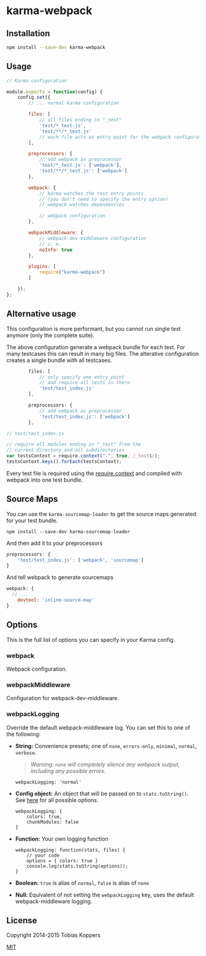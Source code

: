 # karma-webpack

## Installation

``` sh
npm install --save-dev karma-webpack
```

## Usage

``` javascript
// Karma configuration

module.exports = function(config) {
	config.set({
		// ... normal karma configuration

		files: [
			// all files ending in "_test"
			'test/*_test.js',
			'test/**/*_test.js'
			// each file acts as entry point for the webpack configuration
		],

		preprocessors: {
			// add webpack as preprocessor
			'test/*_test.js': ['webpack'],
			'test/**/*_test.js': ['webpack']
		},

		webpack: {
			// karma watches the test entry points
			// (you don't need to specify the entry option)
			// webpack watches dependencies

			// webpack configuration
		},

		webpackMiddleware: {
			// webpack-dev-middleware configuration
			// i. e.
			noInfo: true
		},

		plugins: [
			require("karma-webpack")
		]

	});
};
```

## Alternative usage

This configuration is more performant, but you cannot run single test anymore (only the complete suite).

The above configuration generate a webpack bundle for each test. For many testcases this can result in many big files. The alterative configuration creates a single bundle with all testcases.

``` javascript
		files: [
			// only specify one entry point
			// and require all tests in there
			'test/test_index.js'
		],

		preprocessors: {
			// add webpack as preprocessor
			'test/test_index.js': ['webpack']
		},
```

``` javascript
// test/test_index.js

// require all modules ending in "_test" from the
// current directory and all subdirectories
var testsContext = require.context(".", true, /_test$/);
testsContext.keys().forEach(testsContext);
```

Every test file is required using the [require.context](http://webpack.github.io/docs/context.html#require-context) and compiled with webpack into one test bundle.

## Source Maps

You can use the `karma-sourcemap-loader` to get the source maps generated for your test bundle.

```
npm install --save-dev karma-sourcemap-loader
```

And then add it to your preprocessors

``` javascript
preprocessors: {
	'test/test_index.js': ['webpack', 'sourcemap']
}
```

And tell webpack to generate sourcemaps

``` javascript
webpack: {
  // ...
	devtool: 'inline-source-map'
}
```

## Options

This is the full list of options you can specify in your Karma config.

### webpack

Webpack configuration.

### webpackMiddleware

Configuration for webpack-dev-middleware.

### webpackLogging

Override the default webpack-middleware log.  You can set this to one of the following:

* **String:** Convenience presets; one of `none`, `errors-only`, `minimal`, `normal`, `verbose`.  
	> _Warning: `none` will completely silence any webpack output, including any possible errors._
	
	```
	webpackLogging: 'normal'
	```
	
* **Config object:** An object that will be passed on to `stats.toString()`.  See [here](https://github.com/webpack/webpack/blob/master/lib/Stats.js#L26-L40) for all possible options.
	
	```
	webpackLogging: {
		colors: true,
		chunkModules: false
	}
	```

* **Function:** Your own logging function
	```
	webpackLogging: function(stats, files) {
		// your code
		options = { colors: true }
		console.log(stats.toString(options));
	}
	```
* **Boolean:** `true` is alias of `normal`, `false` is alias of `none`
* **Null:** Equivalent of not setting the `webpackLogging` key, uses the default webpack-middleware logging.

## License

Copyright 2014-2015 Tobias Koppers

[MIT](http://www.opensource.org/licenses/mit-license.php)

